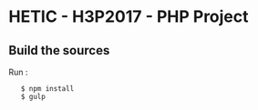 # HETIC - H3P2017 - PHP Project

## Build the sources

Run :

 ````
 	$ npm install
 	$ gulp

 ```` 

 
